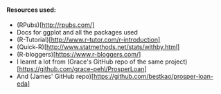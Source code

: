 #### Resources used:

* (RPubs)[http://rpubs.com/]
* Docs for ggplot and all the packages used
* (R-Tutorial)[http://www.r-tutor.com/r-introduction]
* (Quick-R)[http://www.statmethods.net/stats/withby.html]
* (R-bloggers)[https://www.r-bloggers.com/]
* I learnt a lot from (Grace's GitHub repo of the same project)[https://github.com/grace-pehl/ProsperLoan]
* And (James' GitHub repo)[https://github.com/bestkao/prosper-loan-eda]

